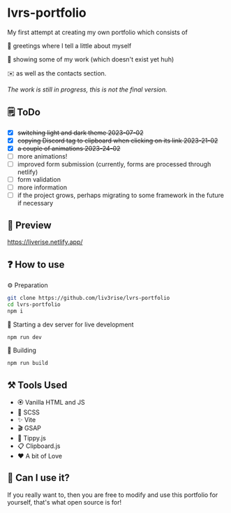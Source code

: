 # lvrs-portfolio

My first attempt at creating my own portfolio which consists of

👋 greetings where I tell a little about myself

🔧 showing some of my work (which doesn't exist yet huh)

✉️ as well as the contacts section.

*The work is still in progress, this is not the final version.*

## 🗒️ ToDo

- [x] ~~switching light and dark theme 2023-07-02~~
- [x] ~~copying Discord tag to clipboard when clicking on its link 2023-21-02~~
- [x] ~~a couple of animations 2023-24-02~~
- [ ] more animations!
- [ ] improved form submission (currently, forms are processed through netlify)
- [ ] form validation
- [ ] more information
- [ ] if the project grows, perhaps migrating to some framework in the future if necessary

## 🌌 Preview

https://liverise.netlify.app/

## ❓ How to use

⚙️ Preparation

```bash
git clone https://github.com/liv3rise/lvrs-portfolio
cd lvrs-portfolio
npm i
```

🚀 Starting a dev server for live development

```bash
npm run dev
```

🔨 Building

```bash
npm run build
```

## ⚒️ Tools Used

- 🏵️ Vanilla HTML and JS
- 🎨 SCSS
- ✨ Vite
- 🎬 GSAP
- 💭 Tippy.js
- 📋 Clipboard.js
- ❤️ A bit of Love


## 🤔 Can I use it?
If you really want to, then you are free to modify and use this portfolio for yourself, that's what open source is for!